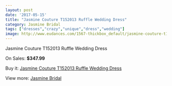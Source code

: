 ```yaml
---
layout: post
date: '2017-05-15'
title: "Jasmine Couture T152013 Ruffle Wedding Dress"
category: Jasmine Bridal
tags: ["dresses","crazy","unique","dress","wedding"]
image: http://www.eudances.com/1567-thickbox_default/jasmine-couture-t152013-ruffle-wedding-dress.jpg
---
```

Jasmine Couture T152013 Ruffle Wedding Dress

On Sales: **$347.99**
<a href="https://www.eudances.com/en/jasmine-bridal/552-jasmine-couture-t152013-ruffle-wedding-dress.html"><amp-img layout="responsive" width="600" height="600" src="//www.eudances.com/1567-thickbox_default/jasmine-couture-t152013-ruffle-wedding-dress.jpg" alt="Jasmine Couture T152013 Ruffle Wedding Dress 0" /></a>
<a href="https://www.eudances.com/en/jasmine-bridal/552-jasmine-couture-t152013-ruffle-wedding-dress.html"><amp-img layout="responsive" width="600" height="600" src="//www.eudances.com/1568-thickbox_default/jasmine-couture-t152013-ruffle-wedding-dress.jpg" alt="Jasmine Couture T152013 Ruffle Wedding Dress 1" /></a>

Buy it: [Jasmine Couture T152013 Ruffle Wedding Dress](https://www.eudances.com/en/jasmine-bridal/552-jasmine-couture-t152013-ruffle-wedding-dress.html "Jasmine Couture T152013 Ruffle Wedding Dress")

View more: [Jasmine Bridal](https://www.eudances.com/en/6-jasmine-bridal "Jasmine Bridal")